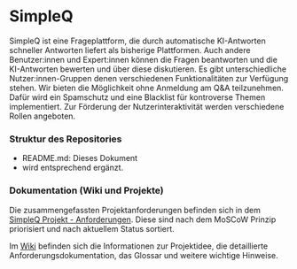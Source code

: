 # SimpleQ

SimpleQ ist eine Frageplattform, die durch automatische KI-Antworten schneller Antworten liefert als bisherige Plattformen.
Auch andere Benutzer:innen und Expert:innen können die Fragen beantworten und die KI-Antworten bewerten und über diese diskutieren.
Es gibt unterschiedliche Nutzer:innen-Gruppen denen verschiedenen Funktionalitäten zur Verfügung stehen.
Wir bieten die Möglichkeit ohne Anmeldung am Q&A teilzunehmen. Dafür wird ein Spamschutz und eine Blacklist für kontroverse Themen implementiert.
Zur Förderung der Nutzerinteraktivität werden verschiedene Rollen angeboten.

### Struktur des Repositories

- README\.md: Dieses Dokument
- wird entsprechend ergänzt.

### Dokumentation (Wiki und Projekte)

Die zusammengefassten Projektanforderungen befinden sich in dem [SimpleQ Projekt - Anforderungen](https://github.com/orgs/SE-TINF22B2/projects/11/views/6). Diese sind nach dem MoSCoW Prinzip priorisiert und nach aktuellem Status sortiert.

Im [Wiki](https://github.com/SE-TINF22B2/G6-SimpleQ/wiki) befinden sich die Informationen zur Projektidee, die detaillierte Anforderungsdokumentation, das Glossar und weitere wichtige Hinweise.
